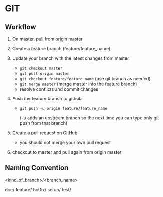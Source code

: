 # GIT

## Workflow

1. On master, pull from origin master
2. Create a feature branch (feature/feature_name)
3. Update your branch with the latest changes from master

   - `git checkout master`
   - `git pull origin master`
   - `git checkout feature/feature_name` (use git branch as needed)
   - `git merge master` (merge master into the feature branch)
   - resolve conflicts and commit changes

4. Push the feature branch to github

   - `git push -u origin feature/feature_name`

      (-u adds an upstream branch so the next time you can type only git push from that branch)

5. Create a pull request on GitHub

   - you should not merge your own pull request

6. checkout to master and pull again from origin master

## Naming Convention

<kind_of_branch>/<branch_name>

doc/
feature/
hotfix/
setup/
test/
